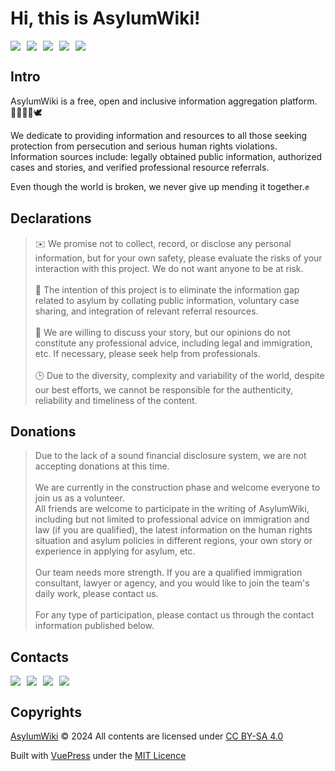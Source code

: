 # Hi, this is **AsylumWiki**!

<p style="display: flex; gap: 10px;">
  <img src="https://img.shields.io/github/stars/AsylumWiki/asylum-wiki?style=flat-square&label=Stars">
  <img src="https://img.shields.io/github/watchers/AsylumWiki/asylum-wiki?style=flat-square&label=Watchers">
  <img src="https://img.shields.io/github/created-at/AsylumWiki/asylum-wiki?style=flat-square&label=CreatedAt">
  <img src="https://img.shields.io/github/last-commit/AsylumWiki/asylum-wiki?display_timestamp=author&style=flat-square&label=Last%20Commit">
  <img src="https://img.shields.io/badge/License-CC_BY%E2%80%93SA_4.0-green?style=flat-square">
</p>

## Intro

AsylumWiki is a free, open and inclusive information aggregation platform.🏳️‍🌈🏳️‍⚧️🕊️

We dedicate to providing information and resources to all those seeking protection from persecution and serious human rights violations. Information sources include: legally obtained public information, authorized cases and stories, and verified professional resource referrals.

Even though the world is broken, we never give up mending it together.✊

## Declarations

> ✉️ We promise not to collect, record, or disclose any personal information, but for your own safety, please evaluate the risks of your interaction with this project. We do not want anyone to be at risk.  
> <br>
> 🚀 The intention of this project is to eliminate the information gap related to asylum by collating public information, voluntary case sharing, and integration of relevant referral resources.  
> <br>
> 💝 We are willing to discuss your story, but our opinions do not constitute any professional advice, including legal and immigration, etc. If necessary, please seek help from professionals.  
> <br>
> 🕒 Due to the diversity, complexity and variability of the world, despite our best efforts, we cannot be responsible for the authenticity, reliability and timeliness of the content.

## Donations

> Due to the lack of a sound financial disclosure system, we are not accepting donations at this time.  
> <br>
> We are currently in the construction phase and welcome everyone to join us as a volunteer.
> <br>
> All friends are welcome to participate in the writing of AsylumWiki, including but not limited to professional advice on immigration and law (if you are qualified), the latest information on the human rights situation and asylum policies in different regions, your own story or experience in applying for asylum, etc.  
> <br>
> Our team needs more strength. If you are a qualified immigration consultant, lawyer or agency, and you would like to join the team's daily work, please contact us.  
> <br>
> For any type of participation, please contact us through the contact information published below.

## Contacts

<p style="display: flex; gap: 10px;">
  <a href="https://x.com/AsylumWiki"><img src="https://img.shields.io/badge/Twitter-%40AsylumWiki-blue?style=flat-square"></a>
  <a href="https://t.me/AsylumWiki"><img src="https://img.shields.io/badge/Telegram-%40AsylumWiki-blue?style=flat-square"></a>
  <a href="https://github.com/AsylumWiki/asylum-wiki/issues"><img src="https://img.shields.io/badge/GitHub-AsylumWiki%2Fasylum%E2%80%93wiki-blue?style=flat-square"></a>
  <a href="mailto:info@asylum.wiki"><img src="https://img.shields.io/badge/Email-info%40asylum.wiki-blue?style=flat-square"></a>
</p>

## Copyrights

[AsylumWiki](https://github.com/AsylumWiki/asylum-wiki) © 2024 All contents are licensed under [CC BY-SA 4.0](https://creativecommons.org/licenses/by-sa/4.0/?ref=chooser-v1)

Built with [VuePress](https://github.com/vuejs/vitepress) under the [MIT Licence](https://github.com/vuejs/vitepress/blob/main/LICENSE)
